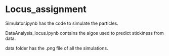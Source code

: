 # Locus_assignment

Simulator.ipynb has the code to simulate the particles.

DataAnalysis_locus.ipynb contains the algos used to predict stickiness from data.

data folder has the .png file of all the simulations.
